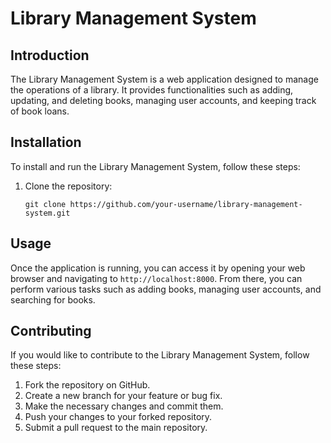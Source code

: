 # Library Management System

## Introduction

The Library Management System is a web application designed to manage the operations of a library. It provides functionalities such as adding, updating, and deleting books, managing user accounts, and keeping track of book loans.

## Installation

To install and run the Library Management System, follow these steps:

1. Clone the repository:
   ```
   git clone https://github.com/your-username/library-management-system.git
   ```

## Usage

Once the application is running, you can access it by opening your web browser and navigating to `http://localhost:8000`. From there, you can perform various tasks such as adding books, managing user accounts, and searching for books.

## Contributing

If you would like to contribute to the Library Management System, follow these steps:

1. Fork the repository on GitHub.
2. Create a new branch for your feature or bug fix.
3. Make the necessary changes and commit them.
4. Push your changes to your forked repository.
5. Submit a pull request to the main repository.
